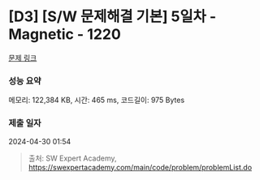 # [D3] [S/W 문제해결 기본] 5일차 - Magnetic - 1220 

[문제 링크](https://swexpertacademy.com/main/code/problem/problemDetail.do?contestProbId=AV14hwZqABsCFAYD) 

### 성능 요약

메모리: 122,384 KB, 시간: 465 ms, 코드길이: 975 Bytes

### 제출 일자

2024-04-30 01:54



> 출처: SW Expert Academy, https://swexpertacademy.com/main/code/problem/problemList.do